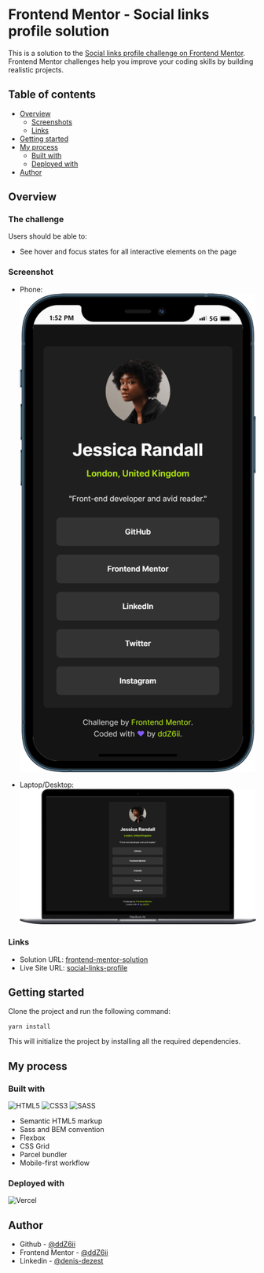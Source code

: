 # Frontend Mentor - Social links profile solution

This is a solution to the [Social links profile challenge on Frontend Mentor](https://www.frontendmentor.io/challenges/social-links-profile-UG32l9m6dQ). Frontend Mentor challenges help you improve your coding skills by building realistic projects. 

## Table of contents

- [Overview](#overview)
  - [Screenshots](#screenshots)
  - [Links](#links)
- [Getting started](#getting-started)
- [My process](#my-process)
  - [Built with](#built-with)
  - [Deployed with](#deployed-with)
- [Author](#author)

## Overview

### The challenge

Users should be able to:

- See hover and focus states for all interactive elements on the page

### Screenshot

- Phone:
  ![](./screenshots/phone.png)

- Laptop/Desktop:
  ![](./screenshots/desktop.png)

### Links

- Solution URL: [frontend-mentor-solution](https://www.frontendmentor.io/solutions/responsive-card-with-hover-and-focus-states-on-interactive-elements-FdLWaY0ezT)
- Live Site URL: [social-links-profile](https://social-links-profile-bice.vercel.app/)

## Getting started

Clone the project and run the following command:

```console
yarn install
```

This will initialize the project by installing all the required dependencies.

## My process

### Built with

![HTML5](https://img.shields.io/badge/HTML5-E34F26.svg?style=for-the-badge&logo=HTML5&logoColor=white)
![CSS3](https://img.shields.io/badge/CSS3-1572B6.svg?style=for-the-badge&logo=CSS3&logoColor=white)
![SASS](https://img.shields.io/badge/SASS-hotpink.svg?style=for-the-badge&logo=SASS&logoColor=white)

- Semantic HTML5 markup
- Sass and BEM convention
- Flexbox
- CSS Grid
- Parcel bundler
- Mobile-first workflow

### Deployed with

![Vercel](https://img.shields.io/badge/vercel-%23000000.svg?style=for-the-badge&logo=vercel&logoColor=white)

## Author

- Github - [@ddZ6ii](https://github.com/ddZ6ii)
- Frontend Mentor - [@ddZ6ii](https://www.frontendmentor.io/profile/ddZ6ii)
- Linkedin - [@denis-dezest](https://www.linkedin.com/in/denis-dezest/)
